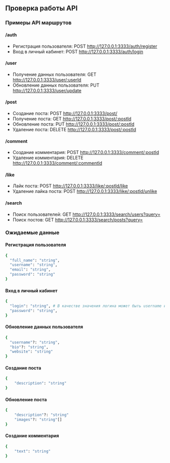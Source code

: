 ## Проверка работы API

### Примеры API маршрутов

#### /auth

- Регистрация пользователя: POST http://127.0.0.1:3333/auth/register
- Вход в личный кабинет: POST http://127.0.0.1:3333/auth/login

#### /user

- Получение данных пользователя: GET http://127.0.0.1:3333/user/:userId
- Обновление данных пользователя: PUT http://127.0.0.1:3333/user/update

#### /post

- Создание поста: POST http://127.0.0.1:3333/post/
- Получение поста: GET http://127.0.0.1:3333/post/:postId
- Обновление поста: PUT http://127.0.0.1:3333/post/:postId
- Удаление поста: DELETE http://127.0.0.1:3333/post/:postId

#### /comment

- Создание комментария: POST http://127.0.0.1:3333/comment/:postId
- Удаление комментария: DELETE http://127.0.0.1:3333/comment/:commentId

#### /like

- Лайк поста: POST http://127.0.0.1:3333/like/:postId/like
- Удаление лайка поста: POST http://127.0.0.1:3333/like/:postId/unlike

#### /search

- Поиск пользователей: GET http://127.0.0.1:3333/search/users?query=
- Поиск постов: GET http://127.0.0.1:3333/search/posts?query=

### Ожидаемые данные

#### Регистрация пользователя

```bash
{
  "full_name": "string",
  "username": "string",
  "email": "string",
  "password": "string"
}
```

#### Вход в личный кабинет

```bash
{
  "login": "string", # В качестве значения логина может быть username или email
  "password": "string",
}
```

#### Обновление данных пользователя

```bash
{
  "username"?: "string",
  "bio"?: "string",
  "website": "string"
}
```

#### Создание поста

```bash
{
    "description": "string"
}
```

#### Обновление поста

```bash
{
    "description"?: "string"
    "images"?: "string"[]
}
```

#### Создание комментария

```bash
{
    "text": "string"
}
```
